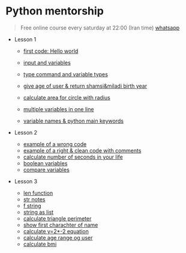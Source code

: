 # Python mentorship 



> Free online course every saturday at 22:00 (Iran time)
[whatsapp](https://chat.whatsapp.com/EpH4U4eJNqT9ZqBJdDCKNV)

- Lesson 1
  - [first code: Hello world](Lessons/Lesson01/first.py)

  - [input and variables](Lessons/Lesson01/variables.py)

  - [type command and variable types](Lessons/Lesson01/variables2.py)

  - [give age of user & return shamsi&miladi birth year](Lessons/Lesson01/age.py)

  - [calculate area for circle with radius](Lessons/Lesson01/circle-area.py)

  - [multiple variables in one line](Lessons/Lesson01/multiple-variables.py)

  - [variable names & python main keywords](Lessons/Lesson01/multiple-variables.py)

- Lesson 2
  - [example of a wrong code](Lessons/Lesson02/example-with-error.py)
  - [example of a right & clean code with comments](Lessons/Lesson02/example-without-error.py)
  - [calculate number of seconds in your life](Lessons/Lesson02/pooria-age-ex.py)
  - [boolean variables](Lessons/Lesson02/true-false.py.py)
  - [compare variables](Lessons/Lesson02/compare.py)
- Lesson 3
  - [len function](Lessons/Lesson03/len.py)
  - [str notes](Lessons/Lesson03/str.py)
  - [f string](Lessons/Lesson03/f.py)
  - [string as list](Lessons/Lesson03/string_as_list.py)
  - [calculate triangle perimeter](Lessons/Lesson03/triangle.py)
  - [show first charachter of name](Lessons/Lesson03/first_char_of_name.py)
  - [calculate y=2*-2 equation](Lessons/Lesson03/equation.py.py)
  - [calculate age range og user](Lessons/Lesson03/age.py)
  - [calculate bmi](Lessons/Lesson03/bmi.py)